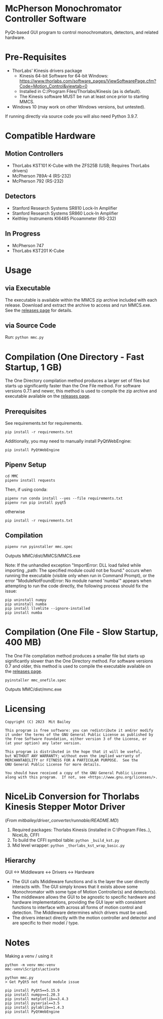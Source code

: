 # McPherson Monochromator Controller Software

PyQt-based GUI program to control monochromators, detectors, and related hardware. 

# Pre-Requisites

- ThorLabs' Kinesis drivers package
    - Kinesis 64-bit Software for 64-bit Windows: https://www.thorlabs.com/software_pages/ViewSoftwarePage.cfm?Code=Motion_Control&viewtab=0 
    - Installed in C:/Program Files/Thorlabs/Kinesis (as is default).
    - The Kinesis software MUST be run at least once prior to starting MMCS.
- Windows 10 (may work on other Windows versions, but untested).


If running directly via source code you will also need Python 3.9.7.

# Compatible Hardware
## Motion Controllers
- ThorLabs KST101 K-Cube with the ZFS25B (USB; Requires ThorLabs drivers)
- McPherson 789A-4 (RS-232)
- McPherson 792 (RS-232)

## Detectors
- Stanford Research Systems SR810 Lock-In Amplifier
- Stanford Research Systems SR860 Lock-In Amplifier
- Keithley Instruments KI6485 Picoammeter (RS-232)

## In Progress
- McPherson 747
- ThorLabs KST201 K-Cube

# Usage
## via Executable
The executable is available within the MMCS zip archive included with each release. Download and extract the archive to access and run MMCS.exe. See the [releases page](https://github.com/mitbailey/MMC/releases) for details.  

## via Source Code
Run: `python mmc.py`   


# Compilation (One Directory - Fast Startup, 1 GB)

The One Directory compilation method produces a larger set of files but starts up significantly faster than the One File method. For software versions 0.7.1 and newer, this method is used to compile the zip archive and executable available on the [releases page](https://github.com/mitbailey/MMC/releases).

## Prerequisites
See requirements.txt for requirements.

`pip install -r requirements.txt`

Additionally, you may need to manually install PyQtWebEngine:

`pip install PyQtWebEngine`  

## Pipenv Setup
`cd MMC`  
`pipenv install requests`  

Then, if using conda:
```
pipenv run conda install --yes --file requirements.txt
pipenv run pip install pyqt5
```
otherwise
```
pip install -r requirements.txt
```

## Compilation
`pipenv run pyinstaller mmc.spec`

Outputs MMC/dist/MMCS/MMCS.exe

Note: If the unhandled exception "ImportError: DLL load failed while importing _path: The specified module could not be found." occurs when running the executable (visible only when run in Command Prompt), or the error "ModuleNotFoundError: No module named 'numba'" appears when attempting to run the code directly, the following process should fix the issue:
```
pip uninstall numpy
pip uninstall numba
pip install llvmlite --ignore-installed
pip install numba
```


# Compilation (One File - Slow Startup, 400 MB)

The One File compilation method produces a smaller file but starts up significantly slower than the One Directory method. For software versions 0.7 and older, this method is used to compile the executable available on the [releases page](https://github.com/mitbailey/MMC/releases).

`pyinstaller mmc_onefile.spec`  

Outputs MMC/dist/mmc.exe

# Licensing

    Copyright (C) 2023  Mit Bailey

    This program is free software: you can redistribute it and/or modify
    it under the terms of the GNU General Public License as published by
    the Free Software Foundation, either version 3 of the License, or
    (at your option) any later version.

    This program is distributed in the hope that it will be useful,
    but WITHOUT ANY WARRANTY; without even the implied warranty of
    MERCHANTABILITY or FITNESS FOR A PARTICULAR PURPOSE.  See the
    GNU General Public License for more details.

    You should have received a copy of the GNU General Public License
    along with this program.  If not, see <https://www.gnu.org/licenses/>.

# NiceLib Conversion for Thorlabs Kinesis Stepper Motor Driver
(_From mitbailey/driver_converter/runnable/README.MD_)
1. Required packages: Thorlabs Kinesis (installed in C:\Program Files..), NiceLib, CFFI
2. To build the CFFI symbol table: `python _build_kst.py`
3. Mid level wrapper: `python _thorlabs_kst_wrap_basic.py`

## Hierarchy
GUI <-> Middleware <-> Drivers <-> Hardware
- The GUI calls Middleware functions and is the layer the user directly interacts with. The GUI simply knows that it exists above some Monochromator with some type of Motion Controller(s) and detector(s).
- The middleware allows the GUI to be agnostic to specific hardware and hardware implementations, providing the GUI layer with consistent functions to interface with across all forms of motion control and detection. The Middleware determines which drivers must be used.
- The drivers interact directly with the motion controller and detector and are specific to their model / type.

# Notes

Making a venv / using it
```
python -m venv mmc-venv
mmc-venv\Scripts\activate

python mmc.py
> Get PyQt5 not found module issue

pip install PyQt5==5.15.9
pip install numpy==1.20.3
pip install matplotlib==3.4.3
pip install pyserial==3.5
pip install pylablib==1.4.3
pip install PyQtWebEngine



```
